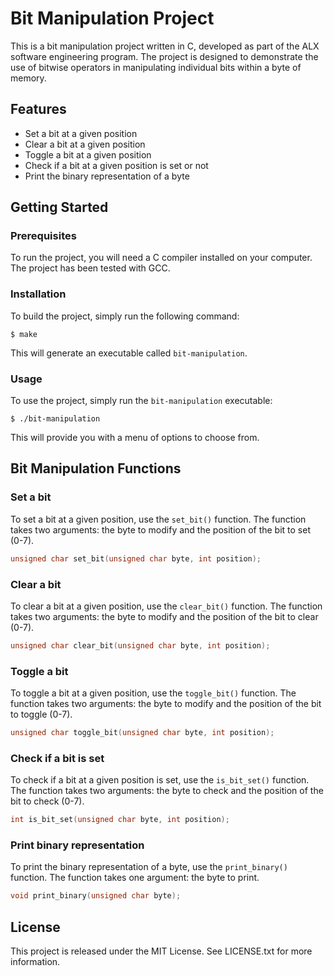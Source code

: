 # Bit Manipulation Project

This is a bit manipulation project written in C, developed as part of the ALX software engineering program. The project is designed to demonstrate the use of bitwise operators in manipulating individual bits within a byte of memory.

## Features

- Set a bit at a given position
- Clear a bit at a given position
- Toggle a bit at a given position
- Check if a bit at a given position is set or not
- Print the binary representation of a byte

## Getting Started

### Prerequisites

To run the project, you will need a C compiler installed on your computer. The project has been tested with GCC.

### Installation

To build the project, simply run the following command:

```
$ make
```

This will generate an executable called `bit-manipulation`.

### Usage

To use the project, simply run the `bit-manipulation` executable:

```
$ ./bit-manipulation
```

This will provide you with a menu of options to choose from.

## Bit Manipulation Functions

### Set a bit

To set a bit at a given position, use the `set_bit()` function. The function takes two arguments: the byte to modify and the position of the bit to set (0-7).

```c
unsigned char set_bit(unsigned char byte, int position);
```

### Clear a bit

To clear a bit at a given position, use the `clear_bit()` function. The function takes two arguments: the byte to modify and the position of the bit to clear (0-7).

```c
unsigned char clear_bit(unsigned char byte, int position);
```

### Toggle a bit

To toggle a bit at a given position, use the `toggle_bit()` function. The function takes two arguments: the byte to modify and the position of the bit to toggle (0-7).

```c
unsigned char toggle_bit(unsigned char byte, int position);
```

### Check if a bit is set

To check if a bit at a given position is set, use the `is_bit_set()` function. The function takes two arguments: the byte to check and the position of the bit to check (0-7).

```c
int is_bit_set(unsigned char byte, int position);
```

### Print binary representation

To print the binary representation of a byte, use the `print_binary()` function. The function takes one argument: the byte to print.

```c
void print_binary(unsigned char byte);
```

## License

This project is released under the MIT License. See LICENSE.txt for more information.
